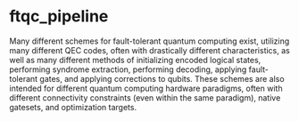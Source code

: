 # ftqc_pipeline
Many different schemes for fault-tolerant quantum computing exist, utilizing many different QEC codes, often with drastically different characteristics, as well as many different methods of initializing encoded logical states, performing syndrome extraction, performing decoding, applying fault-tolerant gates, and applying corrections to qubits. These schemes are also intended for different quantum computing hardware paradigms, often with different connectivity constraints (even within the same paradigm), native gatesets, and optimization targets.
